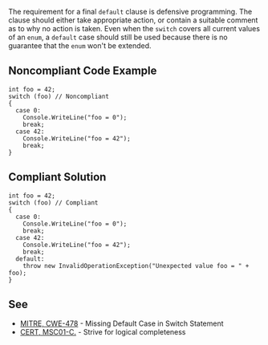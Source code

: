 
The requirement for a final `default` clause is defensive programming. The clause should either take appropriate action, or contain a suitable comment as to why no action is taken. Even when the `switch` covers all current values of an `enum`, a `default` case should still be used because there is no guarantee that the `enum` won't be extended.

## Noncompliant Code Example


    int foo = 42;
    switch (foo) // Noncompliant
    {
      case 0:
        Console.WriteLine("foo = 0");
        break;
      case 42:
        Console.WriteLine("foo = 42");
        break;
    }


## Compliant Solution


    int foo = 42;
    switch (foo) // Compliant
    {
      case 0:
        Console.WriteLine("foo = 0");
        break;
      case 42:
        Console.WriteLine("foo = 42");
        break;
      default:
        throw new InvalidOperationException("Unexpected value foo = " + foo);
    }


## See

- [MITRE, CWE-478](http://cwe.mitre.org/data/definitions/478.html) - Missing Default Case in Switch Statement
- [CERT, MSC01-C.](https://www.securecoding.cert.org/confluence/x/YgE) - Strive for logical completeness


